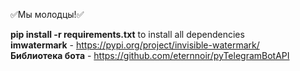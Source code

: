 ✅Мы молодцы!✅

<b>pip install -r requirements.txt</b> to install all dependencies    
<b>imwatermark</b> - https://pypi.org/project/invisible-watermark/      
<b>Библиотека бота</b> - https://github.com/eternnoir/pyTelegramBotAPI     

